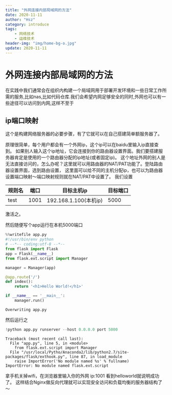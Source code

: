 ```yaml
---
title: "外网连接内部局域网的方法"
date: 2020-11-11
author: "Hsz"
category: introduce
tags:
    - 网络技术
    - 运维技术
header-img: "img/home-bg-o.jpg"
update: 2020-11-11
---
```

# 外网连接内部局域网的方法

在实践中我们通常会在组织内构建一个局域网用于部署开发环境和一些日常工作所需的服务,比如nas,比如代码仓库.我们会希望内网足够安全的同时,外网也可以有一些途径可以访问到内网,这样不至于

## ip端口映射

这个是构建网络服务器的必要步骤，有了它就可以在自己搭建简单额服务器了。

原理很简单，每个用户都会有一个外网ip，这个ip可以在baidu里输入ip直接查到。
如果别人输入这个ip地址，它会连接到你的路由器设置界面。我们要搭建服务器肯定是使用的一个路由器分配的ip地址(或者固定ip)。
这个地址外网的别人是无法直接访问的，怎么办呢？这里就可以用路由器的NAT/PAT功能了。登陆路由器设置界面，选到路由设置，
这里面可以给不同的主机分配ip，也可以为路由器设置端口映射～端口映射规则就在NAT/PAT中设置了。
我们设置

规则名|端口|目标主机ip|目标端口
---|---|---|---
test|1001|192.168.1.100(本机ip)|5000

激活之。

然后随便写个app运行在本机5000端口

```python
%%writefile app.py
#!/usr/bin/env python
# --*-- coding:utf-8 --*--
from flask import Flask
app = Flask(__name__)
from flask.ext.script import Manager

manager = Manager(app)

@app.route('/')
def index():
    return '<h1>Hello World!</h1>'

if __name__ == '__main__':
    manager.run()
```

    Overwriting app.py


然后运行之


```python
!python app.py runserver --host 0.0.0.0 port 5000
```

    Traceback (most recent call last):
      File "app.py", line 5, in <module>
        from flask.ext.script import Manager
      File "/usr/local/Pytho/Anaconda2/lib/python2.7/site-packages/flask/exthook.py", line 87, in load_module
        raise ImportError('No module named %s' % fullname)
    ImportError: No module named flask.ext.script

拿手机关掉wifi，在浏览器里输入你的外网 ip:1001
看到helloworld就说明成功了。
这样结合Nginx做反向代理就可以实现安全访问和负载均衡的服务器结构了～
